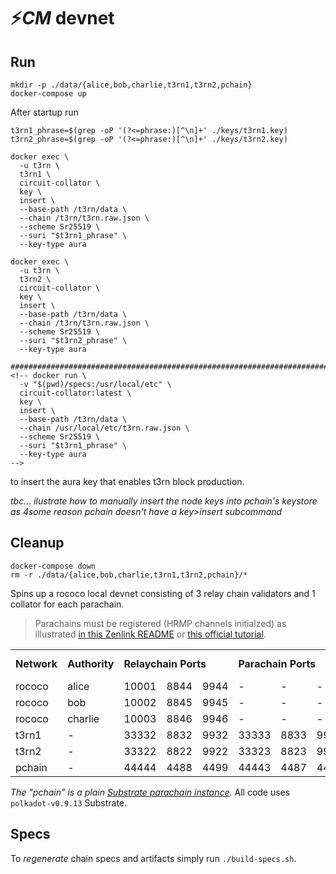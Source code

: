 # ⚡*CM* devnet

## Run

```nofmt
mkdir -p ./data/{alice,bob,charlie,t3rn1,t3rn2,pchain}
docker-compose up
```

After startup run 

```
t3rn1_phrase=$(grep -oP '(?<=phrase:)[^\n]+' ./keys/t3rn1.key)
t3rn2_phrase=$(grep -oP '(?<=phrase:)[^\n]+' ./keys/t3rn2.key)

docker exec \
  -u t3rn \
  t3rn1 \
  circuit-collator \
  key \
  insert \
  --base-path /t3rn/data \
  --chain /t3rn/t3rn.raw.json \
  --scheme Sr25519 \
  --suri "$t3rn1_phrase" \
  --key-type aura

docker exec \
  -u t3rn \
  t3rn2 \
  circuit-collator \
  key \
  insert \
  --base-path /t3rn/data \
  --chain /t3rn/t3rn.raw.json \
  --scheme Sr25519 \
  --suri "$t3rn2_phrase" \
  --key-type aura

###############################################################################
<!-- docker run \
  -v "$(pwd)/specs:/usr/local/etc" \
  circuit-collator:latest \
  key \
  insert \
  --base-path /t3rn/data \
  --chain /usr/local/etc/t3rn.raw.json \
  --scheme Sr25519 \
  --suri "$t3rn1_phrase" \
  --key-type aura
-->
```

to insert the aura key that enables t3rn block production.

*tbc... ilustrate how to manually insert the node keys into pchain's keystore as 4some reason pchain doesn't have a key>insert subcommand* 

## Cleanup

```nofmt
docker-compose down
rm -r ./data/{alice,bob,charlie,t3rn1,t3rn2,pchain}/*
```

Spins up a rococo local devnet consisting of 3 relay chain validators and 1 collator for each parachain.

> Parachains must be registered (HRMP channels initialzed) as illustrated [in this Zenlink README](https://github.com/zenlinkpro/Zenlink-DEX-Module#register-parachain--establish-hrmp-channel) or [this official tutorial](https://docs.substrate.io/tutorials/v3/cumulus/connect-parachain/#parachain-registration).

<table>
  <tr>
    <td><b>Network</b></td>
    <td><b>Authority</b></td>
    <td colspan="3"><b>Relaychain Ports</b></td>
    <td colspan="3"><b>Parachain Ports</b></td>
    <td><b>Parachain Id</b></td>
  </tr>
  <tr>
    <td>rococo</td>
    <td>alice</td>
    <td>10001</td>
    <td>8844</td>
    <td>9944</td>
    <td>-</td>
    <td>-</td>
    <td>-</td>
    <td>-</td>
  </tr>
  <tr>
    <td>rococo</td>
    <td>bob</td>
    <td>10002</td>
    <td>8845</td>
    <td>9945</td>
    <td>-</td>
    <td>-</td>
    <td>-</td>
    <td>-</td>
  </tr>
  <tr>
    <td>rococo</td>
    <td>charlie</td>
    <td>10003</td>
    <td>8846</td>
    <td>9946</td>
    <td>-</td>
    <td>-</td>
    <td>-</td>
    <td>-</td>
  </tr>
  <tr>
    <td>t3rn1</td>
    <td>-</td>
    <td>33332</td>
    <td>8832</td>
    <td>9932</td>
    <td>33333</td>
    <td>8833</td>
    <td>9933</td>
    <td>3000</td>
  </tr>
  <tr>
    <td>t3rn2</td>
    <td>-</td>
    <td>33322</td>
    <td>8822</td>
    <td>9922</td>
    <td>33323</td>
    <td>8823</td>
    <td>9923</td>
    <td>3000</td>
  </tr>
  <tr>
    <td>pchain</td>
    <td>-</td>
    <td>44444</td>
    <td>4488</td>
    <td>4499</td>
    <td>44443</td>
    <td>4487</td>
    <td>4498</td>
    <td>4000</td>
  </tr>
</table>

*The "pchain" is a plain [Substrate parachain instance](https://github.com/substrate-developer-hub/substrate-parachain-template)*. All code uses `polkadot-v0.9.13` Substrate.

## Specs

To *regenerate* chain specs and artifacts simply run `./build-specs.sh`.